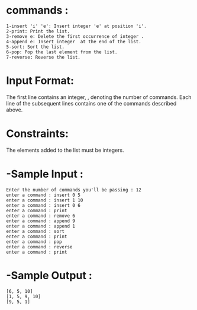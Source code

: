 # commands :
```
1-insert 'i' 'e': Insert integer 'e' at position 'i'.
2-print: Print the list.
3-remove e: Delete the first occurrence of integer .
4-append e: Insert integer  at the end of the list.
5-sort: Sort the list.
6-pop: Pop the last element from the list.
7-reverse: Reverse the list.
```
# Input Format:

The first line contains an integer, , denoting the number of commands.
Each line  of the  subsequent lines contains one of the commands described above.

# Constraints:

The elements added to the list must be integers.

# -Sample Input :
```
Enter the number of commands you'll be passing : 12
enter a command : insert 0 5
enter a command : insert 1 10
enter a command : insert 0 6
enter a command : print
enter a command : remove 6
enter a command : append 9
enter a command : append 1
enter a command : sort
enter a command : print
enter a command : pop
enter a command : reverse
enter a command : print
```
# -Sample Output :
```
[6, 5, 10]
[1, 5, 9, 10]
[9, 5, 1]
```

